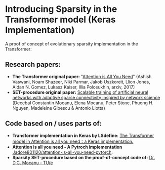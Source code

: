 
# Introducing Sparsity in the Transformer model (Keras Implementation)

A proof of concept of evolutionary sparsity implementation in the Transformer:

  ## Research papers:
- **The Transformer original paper:** 
"[Attention is All You Need](https://arxiv.org/abs/1706.03762)" (Ashish Vaswani, Noam Shazeer, Niki Parmar, Jakob Uszkoreit, Llion Jones, Aidan N. Gomez, Lukasz Kaiser, Illia Polosukhin, arxiv, 2017)
- **SET-procedure original paper:**
[Scalable training of artificial neural networks with adaptive sparse connectivity inspired by network science](https://www.nature.com/articles/s41467-018-04316-3) (Decebal Constantin Mocanu, Elena Mocanu, Peter Stone, Phuong H. Nguyen, Madeleine Gibescu & Antonio Liotta)

## Code based on / uses parts of:
- **Transformer implementation in Keras by LSdefine:** 
[The Transformer model in Attention is all you need：a Keras implementation.](https://github.com/Lsdefine/attention-is-all-you-need-keras)
- **Attention is all you need - A Pytroch implementation**
[Jadore801120/attention-is-all-you-need-pytorch](https://github.com/jadore801120/attention-is-all-you-need-pytorch).
- **Sparsity SET-procedure based on the proof-of-concept code of:** 
[Dr. D.C. Mocanu - TU/e](https://github.com/dcmocanu/sparse-evolutionary-artificial-neural-networks/blob/master/SET-MLP-Keras-Weights-Mask/fixprob_mlp_keras_cifar10.py)

  
  

